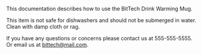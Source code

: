 This documentation describes how to use the BitTech Drink Warming Mug.

This item is not safe for dishwashers and should not be submerged in water. Clean with damp cloth or rag. 

If you have any questions or concerns please contact us at 555-555-5555. Or email us at bittech@mail.com.
